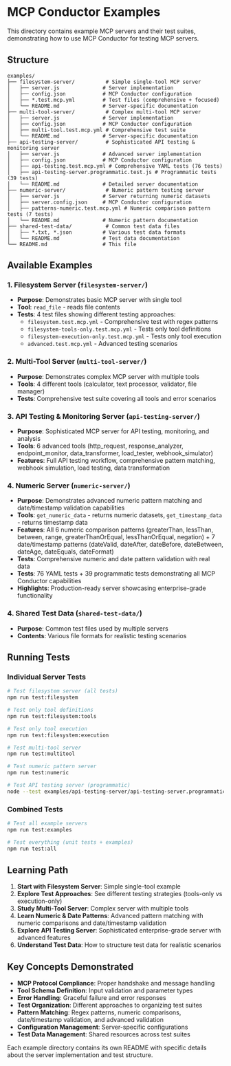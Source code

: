 # MCP Conductor Examples

This directory contains example MCP servers and their test suites, demonstrating how to use MCP Conductor for testing MCP servers.

## Structure

```
examples/
├── filesystem-server/          # Simple single-tool MCP server
│   ├── server.js              # Server implementation
│   ├── config.json            # MCP Conductor configuration
│   ├── *.test.mcp.yml         # Test files (comprehensive + focused)
│   └── README.md              # Server-specific documentation
├── multi-tool-server/          # Complex multi-tool MCP server
│   ├── server.js              # Server implementation
│   ├── config.json            # MCP Conductor configuration
│   ├── multi-tool.test.mcp.yml # Comprehensive test suite
│   └── README.md              # Server-specific documentation
├── api-testing-server/         # Sophisticated API testing & monitoring server
│   ├── server.js              # Advanced server implementation
│   ├── config.json            # MCP Conductor configuration
│   ├── api-testing.test.mcp.yml # Comprehensive YAML tests (76 tests)
│   ├── api-testing-server.programmatic.test.js # Programmatic tests (39 tests)
│   └── README.md              # Detailed server documentation
├── numeric-server/             # Numeric pattern testing server
│   ├── server.js              # Server returning numeric datasets
│   ├── server.config.json     # MCP Conductor configuration
│   ├── patterns-numeric.test.mcp.yml # Numeric comparison pattern tests (7 tests)
│   └── README.md              # Numeric pattern documentation
├── shared-test-data/           # Common test data files
│   ├── *.txt, *.json          # Various test data formats
│   └── README.md              # Test data documentation
└── README.md                  # This file
```

## Available Examples

### 1. Filesystem Server (`filesystem-server/`)
- **Purpose**: Demonstrates basic MCP server with single tool
- **Tool**: `read_file` - reads file contents
- **Tests**: 4 test files showing different testing approaches:
  - `filesystem.test.mcp.yml` - Comprehensive test with regex patterns
  - `filesystem-tools-only.test.mcp.yml` - Tests only tool definitions
  - `filesystem-execution-only.test.mcp.yml` - Tests only tool execution
  - `advanced.test.mcp.yml` - Advanced testing scenarios

### 2. Multi-Tool Server (`multi-tool-server/`)
- **Purpose**: Demonstrates complex MCP server with multiple tools
- **Tools**: 4 different tools (calculator, text processor, validator, file manager)
- **Tests**: Comprehensive test suite covering all tools and error scenarios

### 3. API Testing & Monitoring Server (`api-testing-server/`)
- **Purpose**: Sophisticated MCP server for API testing, monitoring, and analysis
- **Tools**: 6 advanced tools (http_request, response_analyzer, endpoint_monitor, data_transformer, load_tester, webhook_simulator)  
- **Features**: Full API testing workflow, comprehensive pattern matching, webhook simulation, load testing, data transformation

### 4. Numeric Server (`numeric-server/`)
- **Purpose**: Demonstrates advanced numeric pattern matching and date/timestamp validation capabilities
- **Tools**: `get_numeric_data` - returns numeric datasets, `get_timestamp_data` - returns timestamp data
- **Features**: All 6 numeric comparison patterns (greaterThan, lessThan, between, range, greaterThanOrEqual, lessThanOrEqual, negation) + 7 date/timestamp patterns (dateValid, dateAfter, dateBefore, dateBetween, dateAge, dateEquals, dateFormat)
- **Tests**: Comprehensive numeric and date pattern validation with real data
- **Tests**: 76 YAML tests + 39 programmatic tests demonstrating all MCP Conductor capabilities
- **Highlights**: Production-ready server showcasing enterprise-grade functionality

### 4. Shared Test Data (`shared-test-data/`)
- **Purpose**: Common test files used by multiple servers
- **Contents**: Various file formats for realistic testing scenarios

## Running Tests

### Individual Server Tests
```bash
# Test filesystem server (all tests)
npm run test:filesystem

# Test only tool definitions
npm run test:filesystem:tools

# Test only tool execution
npm run test:filesystem:execution

# Test multi-tool server
npm run test:multitool

# Test numeric pattern server
npm run test:numeric

# Test API testing server (programmatic)
node --test examples/api-testing-server/api-testing-server.programmatic.test.js
```

### Combined Tests
```bash
# Test all example servers
npm run test:examples

# Test everything (unit tests + examples)
npm run test:all
```

## Learning Path

1. **Start with Filesystem Server**: Simple single-tool example
2. **Explore Test Approaches**: See different testing strategies (tools-only vs execution-only)
3. **Study Multi-Tool Server**: Complex server with multiple tools
4. **Learn Numeric & Date Patterns**: Advanced pattern matching with numeric comparisons and date/timestamp validation
5. **Explore API Testing Server**: Sophisticated enterprise-grade server with advanced features
6. **Understand Test Data**: How to structure test data for realistic scenarios

## Key Concepts Demonstrated

- **MCP Protocol Compliance**: Proper handshake and message handling
- **Tool Schema Definition**: Input validation and parameter types
- **Error Handling**: Graceful failure and error responses
- **Test Organization**: Different approaches to organizing test suites
- **Pattern Matching**: Regex patterns, numeric comparisons, date/timestamp validation, and advanced validation
- **Configuration Management**: Server-specific configurations
- **Test Data Management**: Shared resources across test suites

Each example directory contains its own README with specific details about the server implementation and test structure.

